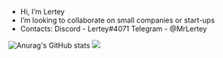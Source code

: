 -  Hi, I’m Lertey
-  I’m looking to collaborate on small companies or start-ups
-  Contacts: Discord - Lertey#4071 Telegram - @MrLertey

![Anurag's GitHub stats](https://github-readme-stats.vercel.app/api?username=Lertey&show_icons=true&theme=tokyonight)
![](https://github-profile-summary-cards.vercel.app/api/cards/repos-per-language?username=Lertey&theme=solarized_dark)
